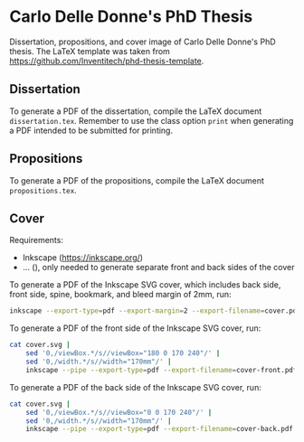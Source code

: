 # Carlo Delle Donne's PhD Thesis

Dissertation, propositions, and cover image of Carlo Delle Donne's PhD thesis.
The LaTeX template was taken from
https://github.com/Inventitech/phd-thesis-template.

## Dissertation

To generate a PDF of the dissertation, compile the LaTeX document
`dissertation.tex`. Remember to use the class option `print` when generating a
PDF intended to be submitted for printing.

## Propositions

To generate a PDF of the propositions, compile the LaTeX document
`propositions.tex`.

## Cover

Requirements:

- Inkscape (https://inkscape.org/)
- ... (), only needed to generate separate front and back sides of the cover

To generate a PDF of the Inkscape SVG cover, which includes back side, front
side, spine, bookmark, and bleed margin of 2mm, run:

```sh
inkscape --export-type=pdf --export-margin=2 --export-filename=cover.pdf cover.svg
```

To generate a PDF of the front side of the Inkscape SVG cover, run:

```sh
cat cover.svg |
    sed '0,/viewBox.*/s//viewBox="180 0 170 240"/' |
    sed '0,/width.*/s//width="170mm"/' |
    inkscape --pipe --export-type=pdf --export-filename=cover-front.pdf
```

To generate a PDF of the back side of the Inkscape SVG cover, run:

```sh
cat cover.svg |
    sed '0,/viewBox.*/s//viewBox="0 0 170 240"/' |
    sed '0,/width.*/s//width="170mm"/' |
    inkscape --pipe --export-type=pdf --export-filename=cover-back.pdf
```

